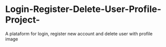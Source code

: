 # Login-Register-Delete-User-Profile-Project-
A plataform for login, register new account and delete user with profile image 
